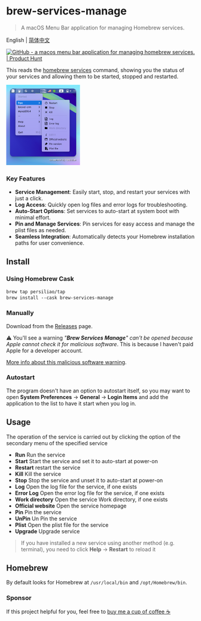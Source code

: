 # brew-services-manage

> A macOS Menu Bar application for managing Homebrew services.

English | [简体中文](./README_zh.md)

<a href="https://www.producthunt.com/posts/github-6c49abb8-f3f7-40a3-a72a-4adf659abcfc?embed=true&utm_source=badge-featured&utm_medium=badge&utm_souce=badge-github&#0045;6c49abb8&#0045;f3f7&#0045;40a3&#0045;a72a&#0045;4adf659abcfc" target="_blank"><img src="https://api.producthunt.com/widgets/embed-image/v1/featured.svg?post_id=737398&theme=light" alt="GitHub - a&#0032;macos&#0032;menu&#0032;bar&#0032;application&#0032;for&#0032;managing&#0032;homebrew&#0032;services&#0046; | Product Hunt" style="width: 250px; height: 54px;" width="250" height="54" /></a>

This reads the [homebrew services](https://github.com/Homebrew/homebrew-services) command, showing you the status of your services and allowing them to be started, stopped and restarted.

<img src="docs/screenshot.png" alt="Screenshot" width="197" />

### Key Features

- **Service Management**: Easily start, stop, and restart your services with just a click.
- **Log Access**: Quickly open log files and error logs for troubleshooting.
- **Auto-Start Options**: Set services to auto-start at system boot with minimal effort.
- **Pin and Manage Services**: Pin services for easy access and manage the plist files as needed.
- **Seamless Integration**: Automatically detects your Homebrew installation paths for user convenience.

## Install

### Using Homebrew Cask

```shell
brew tap persiliao/tap
brew install --cask brew-services-manage
```

### Manually

Download from the [Releases](https://github.com/persiliao/brew-services-manage/releases) page.

⚠️ You'll see a warning <cite>"**Brew Services Manage**" can't be opened because Apple cannot check it for malicious software</cite>. This is because I haven't paid Apple for a developer account.

[More info about this malicious software warning](https://support.apple.com/en-gb/guide/mac-help/mchleab3a043/mac).

### Autostart

The program doesn't have an option to autostart itself, so you may want to open **System Preferences** -> **General** -> **Login Items** and add the application to the list to have it start when you log in.

## Usage

The operation of the service is carried out by clicking the option of the secondary menu of the specified service

- **Run** Run the service
- **Start** Start the service and set it to auto-start at power-on
- **Restart** restart the service
- **Kill** Kill the service
- **Stop** Stop the service and unset it to auto-start at power-on
- **Log** Open the log file for the service, if one exists
- **Error Log** Open the error log file for the service, if one exists
- **Work directory** Open the service Work directory, if one exists
- **Official website** Open the service homepage
- **Pin** Pin the service
- **UnPin** Un Pin the service
- **Plist** Open the plist file for the service
- **Upgrade** Upgrade service

> If you have installed a new service using another method (e.g. terminal), you need to click **Help** -> **Restart** to reload it

## Homebrew

By default looks for Homebrew at `/usr/local/bin` and `/opt/Homebrew/bin`.

### Sponsor

If this project helpful for you, feel free to [buy me a cup of coffee ☕️](https://www.paypal.com/cgi-bin/webscr?cmd=_s-xclick&hosted_button_id=99S3MWPTJE9Z4)
